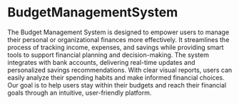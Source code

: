# BudgetManagementSystem
The Budget Management System is designed to empower users to manage their personal or organizational finances more effectively. It streamlines the process of tracking income, expenses, and savings while providing smart tools to support financial planning and decision-making. The system integrates with bank accounts, delivering real-time updates and personalized savings recommendations. With clear visual reports, users can easily analyze their spending habits and make informed financial choices. Our goal is to help users stay within their budgets and reach their financial goals through an intuitive, user-friendly platform.
